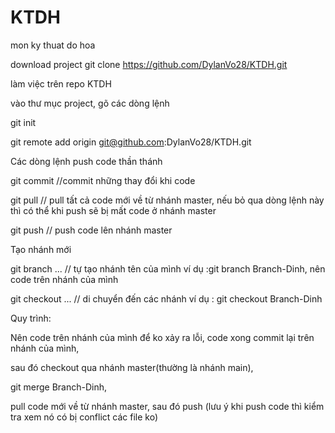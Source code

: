 # KTDH
mon ky thuat do hoa

download project
git clone https://github.com/DylanVo28/KTDH.git

làm việc trên repo KTDH

vào thư mục project, gõ các dòng lệnh

git init

git remote add origin git@github.com:DylanVo28/KTDH.git

Các dòng lệnh push code thần thánh

git commit //commit những thay đổi khi code

git pull // pull tất cả code mới về từ nhánh master, nếu bỏ qua dòng lệnh này thì có thể khi push sẽ bị mất code ở nhánh master 

git push // push code lên nhánh master

Tạo nhánh mới

git branch ... // tự tạo nhánh tên của mình ví dụ :git branch Branch-Dinh, nên code trên nhánh của mình

git checkout ... // di chuyển đến các nhánh ví dụ : git checkout Branch-Dinh

Quy trình:

Nên code trên nhánh của mình để ko xảy ra lỗi, code xong commit lại trên nhánh của mình,

sau đó checkout qua nhánh master(thường là nhánh main), 

git merge Branch-Dinh,

pull code mới về từ nhánh master, sau đó push (lưu ý khi push code thì kiểm tra xem nó có bị conflict các file ko)
